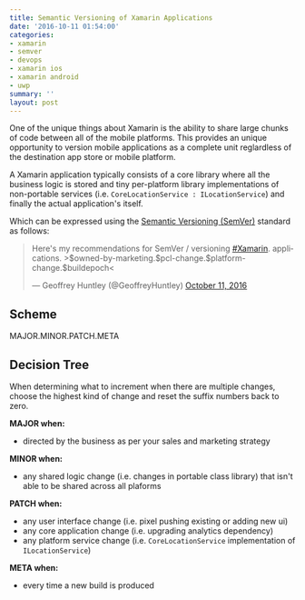 ```yaml
---
title: Semantic Versioning of Xamarin Applications
date: '2016-10-11 01:54:00'
categories:
- xamarin
- semver
- devops
- xamarin ios
- xamarin android
- uwp
summary: ''
layout: post
---
```

One of the unique things about Xamarin is the ability to share large chunks of code between all of the mobile platforms. This provides an unique opportunity to version mobile applications as a complete unit reglardless of the destination app store or mobile platform. 

A Xamarin application typically consists of a core library where all the business logic is stored and tiny per-platform library implementations of non-portable services (i.e. `CoreLocationService : ILocationService`) and finally the actual application's itself.

Which can be expressed using the <a href="http://semver.org/">Semantic Versioning (SemVer)</a> standard as follows:

<blockquote class="twitter-tweet" data-lang="en"><p lang="en" dir="ltr">Here&#39;s my recommendations for SemVer / versioning <a href="https://twitter.com/hashtag/Xamarin?src=hash">#Xamarin</a>. applications. &gt;$owned-by-marketing.$pcl-change.$platform-change.$buildepoch&lt;</p>&mdash; Geoffrey Huntley (@GeoffreyHuntley) <a href="https://twitter.com/GeoffreyHuntley/status/785657050432798720">October 11, 2016</a></blockquote>
<script async src="//platform.twitter.com/widgets.js" charset="utf-8"></script>

## Scheme

MAJOR.MINOR.PATCH.META

## Decision Tree

When determining what to increment when there are multiple changes, choose the highest kind of change and reset the suffix numbers back to zero.


**MAJOR when:**

- directed by the business as per your sales and marketing strategy

**MINOR when:**

- any shared logic change (i.e. changes in portable class library) that isn't able to be shared across all plaforms

**PATCH when:**

- any user interface change (i.e. pixel pushing existing or adding new ui)
- any core application change (i.e. upgrading analytics dependency) 
- any platform service change (i.e. `CoreLocationService` implementation of `ILocationService`)

**META when:**

- every time a new build is produced

